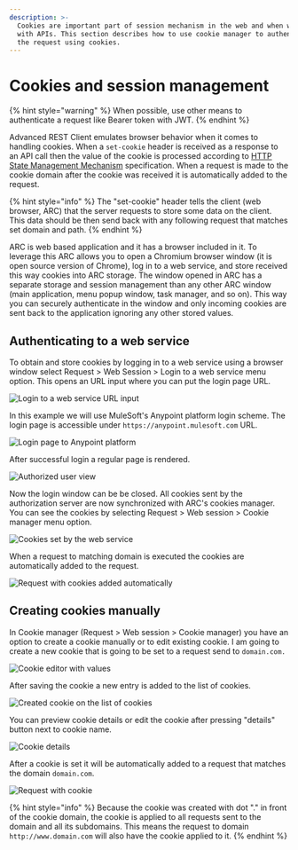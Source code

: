 ```yaml
---
description: >-
  Cookies are important part of session mechanism in the web and when working
  with APIs. This section describes how to use cookie manager to authenticate
  the request using cookies.
---
```


# Cookies and session management

{% hint style="warning" %}
When possible, use other means to authenticate a request like Bearer token with JWT.
{% endhint %}

Advanced REST Client emulates browser behavior when it comes to handling cookies. When a `set-cookie` header is received as a response to an API call then the value of the cookie is processed according to [HTTP State Management Mechanism](https://tools.ietf.org/html/rfc6265) specification. When a request is made to the cookie domain after the cookie was received it is automatically added to the request.

{% hint style="info" %}
The "set-cookie" header tells the client \(web browser, ARC\) that the server requests to store some data on the client. This data should be then send back with any following request that matches set domain and path.
{% endhint %}

ARC is web based application and it has a browser included in it. To leverage this ARC allows you to open a Chromium browser window \(it is open source version of Chrome\), log in to a web service, and store received this way cookies into ARC storage. The window opened in ARC has a separate storage and session management than any other ARC window \(main application, menu popup window, task manager, and so on\). This way you can securely authenticate in the window and only incoming cookies are sent back to the application ignoring any other stored values.

## Authenticating to a web service

To obtain and store cookies by logging in to a web service using a browser window select Request &gt; Web Session &gt; Login to a web service menu option. This opens an URL input where you can put the login page URL.

![Login to a web service URL input](../.gitbook/assets/image%20%2826%29.png)

In this example we will use MuleSoft's Anypoint platform login scheme. The login page is accessible under `https://anypoint.mulesoft.com` URL.

![Login page to Anypoint platform](../.gitbook/assets/image%20%2821%29.png)

After successful login a regular page is rendered.

![Authorized user view](../.gitbook/assets/image%20%2825%29.png)

Now the login window can be be closed. All cookies sent by the authorization server are now synchronized with ARC's cookies manager. You can see the cookies by selecting Request &gt; Web session &gt; Cookie manager menu option.

![Cookies set by the web service](../.gitbook/assets/image%20%2835%29.png)

When a request to matching domain is executed the cookies are automatically added to the request.

![Request with cookies added automatically](../.gitbook/assets/image%20%2841%29.png)

## Creating cookies manually

In Cookie manager \(Request &gt; Web session &gt; Cookie manager\) you have an option to create a cookie manually or to edit existing cookie. I am going to create a new cookie that is going to be set to a request send to `domain.com.`

![Cookie editor with values](../.gitbook/assets/image%20%2837%29.png)

After saving the cookie a new entry is added to the list of cookies.

![Created cookie on the list of cookies](../.gitbook/assets/image%20%2860%29.png)

You can preview cookie details or edit the cookie after pressing "details" button next to cookie name.

![Cookie details](../.gitbook/assets/image%20%2819%29.png)

After a cookie is set it will be automatically added to a request that matches the domain `domain.com`.

![Request with cookie](../.gitbook/assets/image%20%2815%29.png)

{% hint style="info" %}
Because the cookie was created with dot "." in front of the cookie domain, the cookie is applied to all requests sent to the domain and all its subdomains. This means the request to domain `http://www.domain.com` will also have the cookie applied to it.
{% endhint %}


